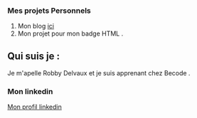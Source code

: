 ### Mes projets Personnels 

1. Mon blog [ici]("http://blog.dualvex.be")
2. Mon projet pour mon badge HTML .


## Qui suis je :

Je m'apelle Robby Delvaux et je suis apprenant chez Becode .

### Mon linkedin 

[Mon profil linkedin](https://www.linkedin.com/in/robby-delvaux-1ab1a51ab/)
